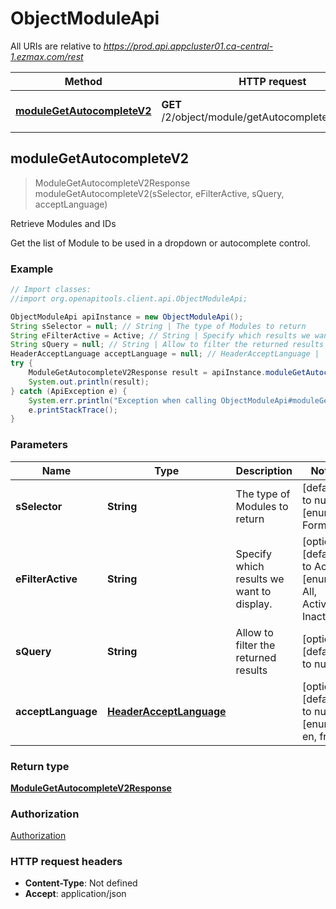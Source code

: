 # ObjectModuleApi

All URIs are relative to *https://prod.api.appcluster01.ca-central-1.ezmax.com/rest*

Method | HTTP request | Description
------------- | ------------- | -------------
[**moduleGetAutocompleteV2**](ObjectModuleApi.md#moduleGetAutocompleteV2) | **GET** /2/object/module/getAutocomplete/{sSelector} | Retrieve Modules and IDs



## moduleGetAutocompleteV2

> ModuleGetAutocompleteV2Response moduleGetAutocompleteV2(sSelector, eFilterActive, sQuery, acceptLanguage)

Retrieve Modules and IDs

Get the list of Module to be used in a dropdown or autocomplete control.

### Example

```java
// Import classes:
//import org.openapitools.client.api.ObjectModuleApi;

ObjectModuleApi apiInstance = new ObjectModuleApi();
String sSelector = null; // String | The type of Modules to return
String eFilterActive = Active; // String | Specify which results we want to display.
String sQuery = null; // String | Allow to filter the returned results
HeaderAcceptLanguage acceptLanguage = null; // HeaderAcceptLanguage | 
try {
    ModuleGetAutocompleteV2Response result = apiInstance.moduleGetAutocompleteV2(sSelector, eFilterActive, sQuery, acceptLanguage);
    System.out.println(result);
} catch (ApiException e) {
    System.err.println("Exception when calling ObjectModuleApi#moduleGetAutocompleteV2");
    e.printStackTrace();
}
```

### Parameters


Name | Type | Description  | Notes
------------- | ------------- | ------------- | -------------
 **sSelector** | **String**| The type of Modules to return | [default to null] [enum: Forms]
 **eFilterActive** | **String**| Specify which results we want to display. | [optional] [default to Active] [enum: All, Active, Inactive]
 **sQuery** | **String**| Allow to filter the returned results | [optional] [default to null]
 **acceptLanguage** | [**HeaderAcceptLanguage**](.md)|  | [optional] [default to null] [enum: *, en, fr]

### Return type

[**ModuleGetAutocompleteV2Response**](ModuleGetAutocompleteV2Response.md)

### Authorization

[Authorization](../README.md#Authorization)

### HTTP request headers

- **Content-Type**: Not defined
- **Accept**: application/json


